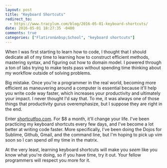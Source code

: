 ```yaml
---
layout: post
title: "Keyboard Shortcuts"
redirect_to:
  - https://www.tracylum.com/blog/2016-05-01-keyboard-shortcuts/
date: 2016-05-01 18:27:35 -0400
comments: true
categories: ["Flatiron&nbsp;School", "keyboard shortcuts"]
---
```


When I was first starting to learn how to code, I thought that I should dedicate all of my time to learning how to construct efficient methods, mastering syntax, and figuring out how to domain model. I powered through a ton of labs trying to make tests pass without spending time thinking about my workflow outside of solving problems.

Big mistake. Once you're a programmer in the real world, becoming more efficient as maneuvering around a computer is essential because it'll help you write code way faster, which increases your productivity and ultimately your impact. I never thought I'd say that. To me, it was always one of those things that productivity gurus overemphasize, but I suppose they are right in the end.

Enter [shortcutfoo.com]("https://www.shortcutfoo.com/"). For $8 a month, it'll change your life. I've been practicing my keyboard shortcuts every few days, and I've become a lot better at writing code faster. More specifically, I've been doing the Dojos for Sublime, Github, Gmail, and the command line, but I'm hoping to pick up vim soon so I can spend *all* my time in the matrix. 

At the very least, learning keyboard shortcuts will make you *seem* like you know what you're doing, so if you have time, try it out. Your fellow programmers will respect you more for it.
